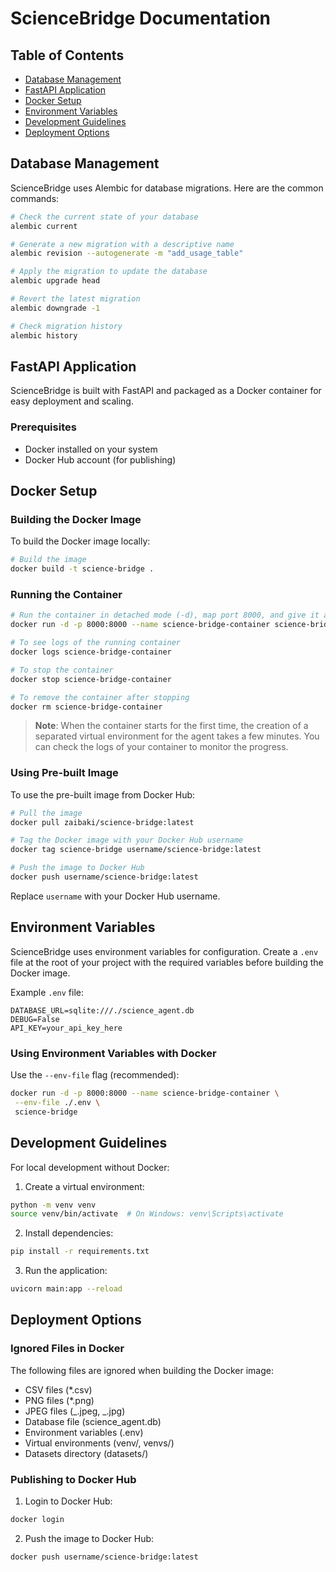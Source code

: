 # ScienceBridge Documentation

## Table of Contents

- [Database Management](#database-management)
- [FastAPI Application](#fastapi-application)
- [Docker Setup](#docker-setup)
- [Environment Variables](#environment-variables)
- [Development Guidelines](#development-guidelines)
- [Deployment Options](#deployment-options)

## Database Management

ScienceBridge uses Alembic for database migrations. Here are the common commands:

```bash
# Check the current state of your database
alembic current

# Generate a new migration with a descriptive name
alembic revision --autogenerate -m "add_usage_table"

# Apply the migration to update the database
alembic upgrade head

# Revert the latest migration
alembic downgrade -1

# Check migration history
alembic history
```

## FastAPI Application

ScienceBridge is built with FastAPI and packaged as a Docker container for easy deployment and scaling.

### Prerequisites

- Docker installed on your system
- Docker Hub account (for publishing)

## Docker Setup

### Building the Docker Image

To build the Docker image locally:

```bash
# Build the image
docker build -t science-bridge .
```

### Running the Container

```bash
# Run the container in detached mode (-d), map port 8000, and give it a name
docker run -d -p 8000:8000 --name science-bridge-container science-bridge

# To see logs of the running container
docker logs science-bridge-container

# To stop the container
docker stop science-bridge-container

# To remove the container after stopping
docker rm science-bridge-container
```

> **Note**: When the container starts for the first time, the creation of a separated virtual environment for the agent takes a few minutes. You can check the logs of your container to monitor the progress.

### Using Pre-built Image

To use the pre-built image from Docker Hub:

```bash
# Pull the image
docker pull zaibaki/science-bridge:latest

# Tag the Docker image with your Docker Hub username
docker tag science-bridge username/science-bridge:latest

# Push the image to Docker Hub
docker push username/science-bridge:latest
```

Replace `username` with your Docker Hub username.

## Environment Variables

ScienceBridge uses environment variables for configuration. Create a `.env` file at the root of your project with the required variables before building the Docker image.

Example `.env` file:

```
DATABASE_URL=sqlite:///./science_agent.db
DEBUG=False
API_KEY=your_api_key_here
```

### Using Environment Variables with Docker

Use the `--env-file` flag (recommended):

```bash
docker run -d -p 8000:8000 --name science-bridge-container \
 --env-file ./.env \
 science-bridge
```

## Development Guidelines

For local development without Docker:

1. Create a virtual environment:

```bash
python -m venv venv
source venv/bin/activate  # On Windows: venv\Scripts\activate
```

2. Install dependencies:

```bash
pip install -r requirements.txt
```

3. Run the application:

```bash
uvicorn main:app --reload
```

## Deployment Options

### Ignored Files in Docker

The following files are ignored when building the Docker image:

- CSV files (\*.csv)
- PNG files (\*.png)
- JPEG files (_.jpeg, _.jpg)
- Database file (science_agent.db)
- Environment variables (.env)
- Virtual environments (venv/, venvs/)
- Datasets directory (datasets/)

### Publishing to Docker Hub

1. Login to Docker Hub:

```bash
docker login
```

2. Push the image to Docker Hub:

```bash
docker push username/science-bridge:latest
```
